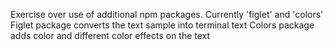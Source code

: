 Exercise over use of additional npm packages.
Currently 'figlet' and 'colors'
Figlet package converts the text sample into terminal text
Colors package adds color and different color effects on the text
